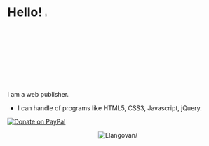 # Hello! <img src="https://user-images.githubusercontent.com/69137860/99356371-62825180-28ed-11eb-902e-159ca9cb872c.gif" width="8%" height="4%" alt="hello"></img>

I am a web publisher.
* I can handle of programs like HTML5, CSS3, Javascript, jQuery.

[![Donate on PayPal](https://img.shields.io/badge/--paypal?label=PayPal&logo=PayPal&style=social)](//https://dbwlso811.github.io/portfolio/index.html)

<p align="center">
	<img src=https://github-readme-stats.vercel.app/api?username=dbwlso811&show_icons=true alt=Elangovan/>
</p>
